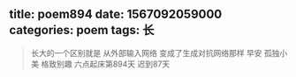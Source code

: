 title: poem894
date: 1567092059000
categories: poem
tags: 长
---
> 长大的一个区别就是
从外部输入网络
变成了生成对抗网络那样
早安
孤独小美
格致别趣
六点起床第894天 迟到87天